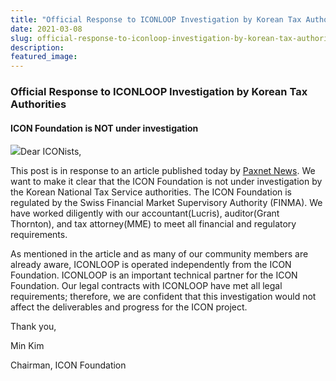 ```yaml
---
title: "Official Response to ICONLOOP Investigation by Korean Tax Authorities"
date: 2021-03-08
slug: official-response-to-iconloop-investigation-by-korean-tax-authorities-88205c7563c4
description:
featured_image:
---
```


### Official Response to ICONLOOP Investigation by Korean Tax Authorities

#### ICON Foundation is NOT under investigation

![](https://cdn-images-1.medium.com/max/800/1*lR0ZUPqK-ecczO8WWGqBpw.png)Dear ICONists,

This post is in response to an article published today by [Paxnet News](https://paxnetnews.com/articles/71636). We want to make it clear that the ICON Foundation is not under investigation by the Korean National Tax Service authorities. The ICON Foundation is regulated by the Swiss Financial Market Supervisory Authority (FINMA). We have worked diligently with our accountant(Lucris), auditor(Grant Thornton), and tax attorney(MME) to meet all financial and regulatory requirements.

As mentioned in the article and as many of our community members are already aware, ICONLOOP is operated independently from the ICON Foundation. ICONLOOP is an important technical partner for the ICON Foundation. Our legal contracts with ICONLOOP have met all legal requirements; therefore, we are confident that this investigation would not affect the deliverables and progress for the ICON project.

Thank you,

Min Kim

Chairman, ICON Foundation


